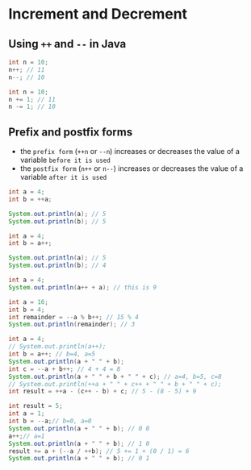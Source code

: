 # Increment and Decrement

## Using `++` and `--` in Java

```java
int n = 10;
n++; // 11
n--; // 10
```

```java
int n = 10;
n += 1; // 11
n -= 1; // 10
```

## Prefix and postfix forms

* the `prefix form` (`++n` or `--n`) increases or decreases the value of a variable `before it is used`
* the `postfix form` (`n++` or `n--`) increases or decreases the value of a variable `after it is used`

```java
int a = 4;
int b = ++a;

System.out.println(a); // 5
System.out.println(b); // 5
```
```java
int a = 4;
int b = a++;

System.out.println(a); // 5
System.out.println(b); // 4
```
```java
int a = 4;
System.out.println(a++ + a); // this is 9
```
```java
int a = 16;
int b = 4;
int remainder = --a % b++; // 15 % 4
System.out.println(remainder); // 3
```
```java
int a = 4;
// System.out.println(a++);
int b = a++; // b=4, a=5
System.out.println(a + " " + b);
int c = --a + b++; // 4 + 4 = 8
System.out.println(a + " " + b + " " + c); // a=4, b=5, c=8
// System.out.println(++a + " " + c++ + " " + b + " " + c);
int result = ++a - (c++ - b) + c; // 5 - (8 - 5) + 9
```

```java
int result = 5;
int a = 1;
int b = --a;// b=0, a=0
System.out.println(a + " " + b); // 0 0
a++;// a=1
System.out.println(a + " " + b); // 1 0
result += a + (--a / ++b); // 5 += 1 + (0 / 1) = 6
System.out.println(a + " " + b); // 0 1
```